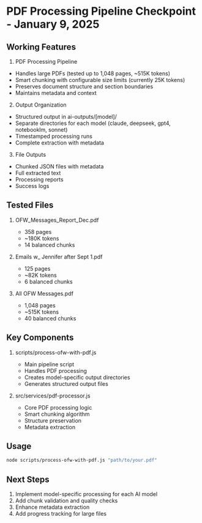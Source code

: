# PDF Processing Pipeline Checkpoint - January 9, 2025

## Working Features

1. PDF Processing Pipeline
- Handles large PDFs (tested up to 1,048 pages, ~515K tokens)
- Smart chunking with configurable size limits (currently 25K tokens)
- Preserves document structure and section boundaries
- Maintains metadata and context

2. Output Organization
- Structured output in ai-outputs/[model]/
- Separate directories for each model (claude, deepseek, gpt4, notebooklm, sonnet)
- Timestamped processing runs
- Complete extraction with metadata

3. File Outputs
- Chunked JSON files with metadata
- Full extracted text
- Processing reports
- Success logs

## Tested Files
1. OFW_Messages_Report_Dec.pdf
   - 358 pages
   - ~180K tokens
   - 14 balanced chunks

2. Emails w_ Jennifer after Sept 1.pdf
   - 125 pages
   - ~82K tokens
   - 6 balanced chunks

3. All OFW Messages.pdf
   - 1,048 pages
   - ~515K tokens
   - 40 balanced chunks

## Key Components
1. scripts/process-ofw-with-pdf.js
   - Main pipeline script
   - Handles PDF processing
   - Creates model-specific output directories
   - Generates structured output files

2. src/services/pdf-processor.js
   - Core PDF processing logic
   - Smart chunking algorithm
   - Structure preservation
   - Metadata extraction

## Usage
```bash
node scripts/process-ofw-with-pdf.js "path/to/your.pdf"
```

## Next Steps
1. Implement model-specific processing for each AI model
2. Add chunk validation and quality checks
3. Enhance metadata extraction
4. Add progress tracking for large files
